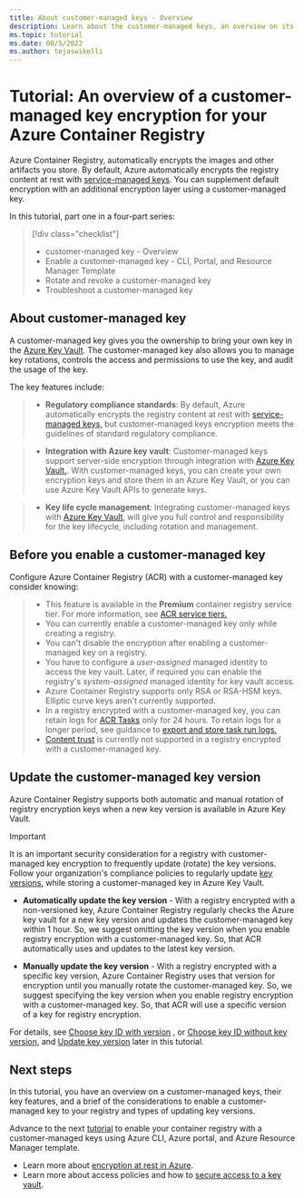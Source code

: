 ```yaml
---
title: About customer-managed keys - Overview
description: Learn about the customer-managed keys, an overview on its key features and considerations before you encrypt your Premium registry with a customer-managed key stored in Azure Key Vault.
ms.topic: tutorial
ms.date: 08/5/2022
ms.author: tejaswikolli
---
```


# Tutorial: An overview of a customer-managed key encryption for your Azure Container Registry

Azure Container Registry, automatically encrypts the images and other artifacts you store. By default, Azure automatically encrypts the registry content at rest with [service-managed keys](../security/fundamentals/encryption-models.md). You can supplement default encryption with an additional encryption layer using a customer-managed key.

  
In this tutorial, part one in a four-part series:

> [!div class="checklist"]
> * customer-managed key - Overview
> * Enable a customer-managed key - CLI, Portal, and Resource Manager Template
> * Rotate and revoke a customer-managed key
> * Troubleshoot a customer-managed key

## About customer-managed key 

A customer-managed key gives you the ownership to bring your own key in the [Azure Key Vault](../key-vault/general/overview.md). The customer-managed key also allows you to manage key rotations, controls the access and permissions to use the key, and audit the usage of the key.

The key features include:

>* **Regulatory compliance standards**: By default, Azure automatically encrypts the registry content at rest with [service-managed keys,](../security/fundamentals/encryption-models.md) but customer-managed keys encryption meets the guidelines of standard regulatory compliance.

>* **Integration with Azure key vault**: Customer-managed keys support server-side encryption through integration with [Azure Key Vault.](../key-vault/general/overview.md). With customer-managed keys, you can create your own encryption keys and store them in an Azure Key Vault, or you can use Azure Key Vault APIs to generate keys. 

>* **Key life cycle management**: Integrating customer-managed keys with [Azure Key Vault](../key-vault/general/overview.md), will give you full control and responsibility for the key lifecycle, including rotation and management.

## Before you enable a customer-managed key  

Configure Azure Container Registry (ACR) with a customer-managed key consider knowing:

>* This feature is available in the **Premium** container registry service tier. For more information, see [ACR service tiers.](container-registry-skus.md)
>* You can currently enable a customer-managed key only while creating a registry.
>* You can't disable the encryption after enabling a customer-managed key on a registry.
>* You have to configure a *user-assigned* managed identity to access the key vault. Later, if required you can enable the registry's *system-assigned* managed identity for key vault access.
>* Azure Container Registry supports only RSA or RSA-HSM keys. Elliptic curve keys aren't currently supported.
>* In a registry encrypted with a customer-managed key, you can retain logs for [ACR Tasks](container-registry-tasks-overview.md) only for 24 hours. To retain logs for a longer period, see guidance to [export and store task run logs.](container-registry-tasks-logs.md#alternative-log-storage)
>* [Content trust](container-registry-content-trust.md) is currently not supported in a registry encrypted with a customer-managed key.

## Update the customer-managed key version

Azure Container Registry supports both automatic and manual rotation  of registry encryption keys when a new key version is available in Azure Key Vault.

>[!IMPORTANT]
>It is an important security consideration for a registry with customer-managed key encryption to frequently update (rotate) the key versions. Follow your organization's compliance policies to regularly update [key versions,](../key-vault/general/about-keys-secrets-certificates.md#objects-identifiers-and-versioning) while storing a customer-managed key in Azure Key Vault.  

* **Automatically update the key version** -  With a registry encrypted with a non-versioned key, Azure Container Registry regularly checks the Azure key vault for a new key version and updates the customer-managed key within 1 hour. So, we suggest omitting the key version when you enable registry encryption with a customer-managed key. So, that ACR automatically uses and updates to the latest key version.

* **Manually update the key version** -  With a registry encrypted with a specific key version, Azure Container Registry uses that version for encryption until you manually rotate the customer-managed key. So, we suggest specifying the key version when you enable registry encryption with a customer-managed key. So, that ACR will use a specific version of a key for registry encryption.

For details, see [Choose key ID with version](tutorial-enable-customer-managed-keys.md#option-1-manual-key-rotation---key-id-with-version) ,  or [Choose key ID without key version](tutorial-enable-customer-managed-keys.md#option-2-automatic-key-rotation---key-id-omitting-version), and [Update key version](tutorial-rotate-revoke-customer-managed-keys.md#create-or-update-key-version---cli) later in this tutorial.

## Next steps

In this tutorial, you have an overview on a customer-managed keys, their key features, and a brief of the considerations to enable a customer-managed key to your registry and types of updating key versions.

Advance to the next [tutorial](tutorial-enable-customer-managed-keys.md) to enable your container registry with a customer-managed keys using Azure CLI, Azure portal, and Azure Resource Manager template.
* Learn more about [encryption at rest in Azure](../security/fundamentals/encryption-atrest.md).
* Learn more about access policies and how to [secure access to a key vault](../key-vault/general/security-features.md).


<!-- LINKS - external -->

<!-- LINKS - internal -->

[az-feature-register]: /cli/azure/feature#az_feature_register
[az-feature-show]: /cli/azure/feature#az_feature_show
[az-group-create]: /cli/azure/group#az_group_create
[az-identity-create]: /cli/azure/identity#az_identity_create
[az-feature-register]: /cli/azure/feature#az_feature_register
[az-deployment-group-create]: /cli/azure/deployment/group#az_deployment_group_create
[az-keyvault-create]: /cli/azure/keyvault#az_keyvault_create
[az-keyvault-key-create]: /cli/azure/keyvault/key#az_keyvault_key_create
[az-keyvault-key]: /cli/azure/keyvault/key
[az-keyvault-set-policy]: /cli/azure/keyvault#az_keyvault_set_policy
[az-keyvault-delete-policy]: /cli/azure/keyvault#az_keyvault_delete_policy
[az-resource-show]: /cli/azure/resource#az_resource_show
[az-acr-create]: /cli/azure/acr#az_acr_create
[az-acr-show]: /cli/azure/acr#az_acr_show
[az-acr-encryption-rotate-key]: /cli/azure/acr/encryption#az_acr_encryption_rotate_key
[az-acr-encryption-show]: /cli/azure/acr/encryption#az_acr_encryption_show
